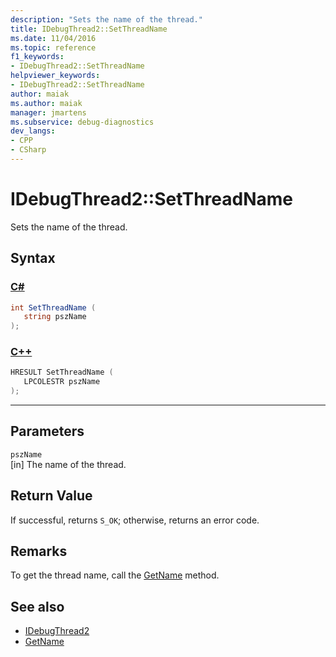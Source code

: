 ```yaml
---
description: "Sets the name of the thread."
title: IDebugThread2::SetThreadName
ms.date: 11/04/2016
ms.topic: reference
f1_keywords:
- IDebugThread2::SetThreadName
helpviewer_keywords:
- IDebugThread2::SetThreadName
author: maiak
ms.author: maiak
manager: jmartens
ms.subservice: debug-diagnostics
dev_langs:
- CPP
- CSharp
---
```

# IDebugThread2::SetThreadName

Sets the name of the thread.

## Syntax

### [C#](#tab/csharp)
```csharp
int SetThreadName ( 
   string pszName
);
```
### [C++](#tab/cpp)
```cpp
HRESULT SetThreadName ( 
   LPCOLESTR pszName
);
```
---

## Parameters
`pszName`\
[in] The name of the thread.

## Return Value
 If successful, returns `S_OK`; otherwise, returns an error code.

## Remarks
 To get the thread name, call the [GetName](../../../extensibility/debugger/reference/idebugthread2-getname.md) method.

## See also
- [IDebugThread2](../../../extensibility/debugger/reference/idebugthread2.md)
- [GetName](../../../extensibility/debugger/reference/idebugthread2-getname.md)
